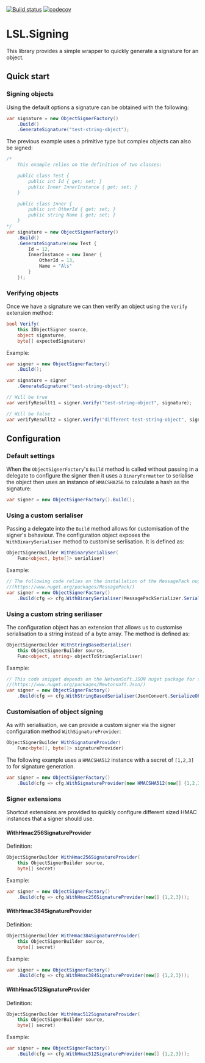 [![Build status](https://ci.appveyor.com/api/projects/status/9i2as11ge6ecash8?svg=true)](https://ci.appveyor.com/project/alunacjones/lsl-signing)
[![codecov](https://codecov.io/gh/alunacjones/LSL.Signing/branch/master/graph/badge.svg)](https://codecov.io/gh/alunacjones/LSL.Signing)

# LSL.Signing

This library provides a simple wrapper to quickly generate a signature for an object.

## Quick start

### Signing objects

Using the default options a signature can be obtained with the following:

```csharp
var signature = new ObjectSignerFactory()
    .Build()
    .GenerateSignature("test-string-object");
```

The previous example uses a primitive type but complex objects can also be signed:

```csharp
/*
    This example relies on the definition of two classes:

    public class Test {
        public int Id { get; set; }
        public Inner InnerInstance { get; set; }
    }

    public class Inner {
        public int OtherId { get; set; }
        public string Name { get; set; }
    }
*/
var signature = new ObjectSignerFactory()
    .Build()
    .GenerateSignature(new Test {
        Id = 12,
        InnerInstance = new Inner {
            OtherId = 13,
            Name = "Als"
        }
    });
```

### Verifying objects

Once we have a signature we can then verify an object using the `Verify` extension method:

```csharp
bool Verify(
    this IObjectSigner source, 
    object signaturee, 
    byte[] expectedSignature)
```

Example:

```csharp
var signer = new ObjectSignerFactory()
    .Build();

var signature = signer
    .GenerateSignature("test-string-object");

// Will be true
var verifyResullt1 = signer.Verify("test-string-object", signature);

// Will be false
var verifyResullt2 = signer.Verify("different-test-string-object", signature);
```

## Configuration

### Default settings

When the `ObjectSignerFactory`'s `Build` method is called without passing in a delegate to configure the signer then it uses a `BinaryFormatter` to serialise the object then uses an instance of  `HMACSHA256` to calculate a hash as the signature:

```csharp
var signer = new ObjectSignerFactory().Build();
```

### Using a custom serialiser

Passing a delegate into the `Build` method allows for customisation of the signer's behaviour. The configuration object exposes the `WithBinarySerialiser` method to customise serlisation. It is defined as:

```csharp
ObjectSignerBuilder WithBinarySerialiser(
    Func<object, byte[]> serialiser)
```

Example:

```csharp
// The following code relies on the installation of the MessagePack nuget library 
//(https://www.nuget.org/packages/MessagePack/)
var signer = new ObjectSignerFactory()
    .Build(cfg => cfg.WithBinarySerialiser(MessagePackSerializer.Serialize));
```

### Using a custom string seriliaser

The configuration object has an extension that allows us to customise serialisation to a string instead of a byte array. The method is defined as:

```csharp
ObjectSignerBuilder WithStringBasedSerialiser(
    this ObjectSignerBuilder source, 
    Func<object, string> objectToStringSerialiser)
```

Example:

```csharp
// This code snippet depends on the NetwonSoft.JSON nuget package for serialisation to a string 
//(https://www.nuget.org/packages/Newtonsoft.Json/)
var signer = new ObjectSignerFactory()
    .Build(cfg => cfg.WithStringBasedSerialiser(JsonConvert.SerializeObject));
```

### Customisation of object signing

As with serialisation, we can provide a custom signer via the signer configuration method `WithSignatureProvider`:

```csharp
ObjectSignerBuilder WithSignatureProvider(
    Func<byte[], byte[]> signatureProvider)
```

The following example uses a `HMACSHA512` instance with a secret of `[1,2,3]` to for signature generation.

```csharp
var signer = new ObjectSignerFactory()
    .Build(cfg => cfg.WithSignatureProvider(new HMACSHA512(new[] {1,2,3}).ComputeHash));
```

### Signer extensions

Shortcut extensions are provided to quickly configure different sized HMAC instances that a signer should use.

#### WithHmac256SignatureProvider

Definition:

```csharp
ObjectSignerBuilder WithHmac256SignatureProvider(
    this ObjectSignerBuilder source, 
    byte[] secret)
```

Example:

```csharp
var signer = new ObjectSignerFactory()
    .Build(cfg => cfg.WithHmac256SignatureProvider(new[] {1,2,3}));
```

#### WithHmac384SignatureProvider

Definition:

```csharp
ObjectSignerBuilder WithHmac384SignatureProvider(
    this ObjectSignerBuilder source, 
    byte[] secret)
```

Example:

```csharp
var signer = new ObjectSignerFactory()
    .Build(cfg => cfg.WithHmac384SignatureProvider(new[] {1,2,3}));
```

#### WithHmac512SignatureProvider

Definition:

```csharp
ObjectSignerBuilder WithHmac512SignatureProvider(
    this ObjectSignerBuilder source, 
    byte[] secret)
```

Example:

```csharp
var signer = new ObjectSignerFactory()
    .Build(cfg => cfg.WithHmac512SignatureProvider(new[] {1,2,3}));
```